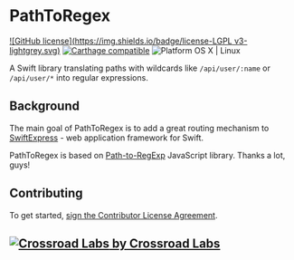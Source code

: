# PathToRegex

[![GitHub license](https://img.shields.io/badge/license-LGPL v3-lightgrey.svg)](https://raw.githubusercontent.com/crossroadlabs/Express/master/LICENSE)
[![Carthage compatible](https://img.shields.io/badge/Carthage-compatible-4BC51D.svg?style=flat)](https://github.com/Carthage/Carthage)
![Platform OS X | Linux](https://img.shields.io/badge/platform-OS%20X%20%7C%20Linux-orange.svg)

A Swift library translating paths with wildcards like `/api/user/:name` or `/api/user/*` into regular expressions.

## Background

The main goal of PathToRegex is to add a great routing mechanism to [SwiftExpress](https://github.com/crossroadlabs/Express) - web application framework for Swift.

PathToRegex is based on [Path-to-RegExp](https://github.com/pillarjs/path-to-regexp) JavaScript library. Thanks a lot, guys!

## Contributing

To get started, <a href="https://www.clahub.com/agreements/crossroadlabs/PathToRegex">sign the Contributor License Agreement</a>.

## [![Crossroad Labs](http://i.imgur.com/iRlxgOL.png?1) by Crossroad Labs](http://www.crossroadlabs.xyz/)